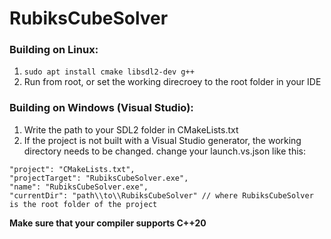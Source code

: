# RubiksCubeSolver

### Building on Linux:
1. `sudo apt install cmake libsdl2-dev g++`
2. Run from root, or set the working direcroey to the root folder in your IDE

### Building on Windows (Visual Studio):
1. Write the path to your SDL2 folder in CMakeLists.txt
2. If the project is not built with a Visual Studio generator, the working directory needs to be changed. change your launch.vs.json like this:
```
"project": "CMakeLists.txt",
"projectTarget": "RubiksCubeSolver.exe",
"name": "RubiksCubeSolver.exe",
"currentDir": "path\\to\\RubiksCubeSolver" // where RubiksCubeSolver is the root folder of the project
```
   

**Make sure that your compiler supports C++20**
